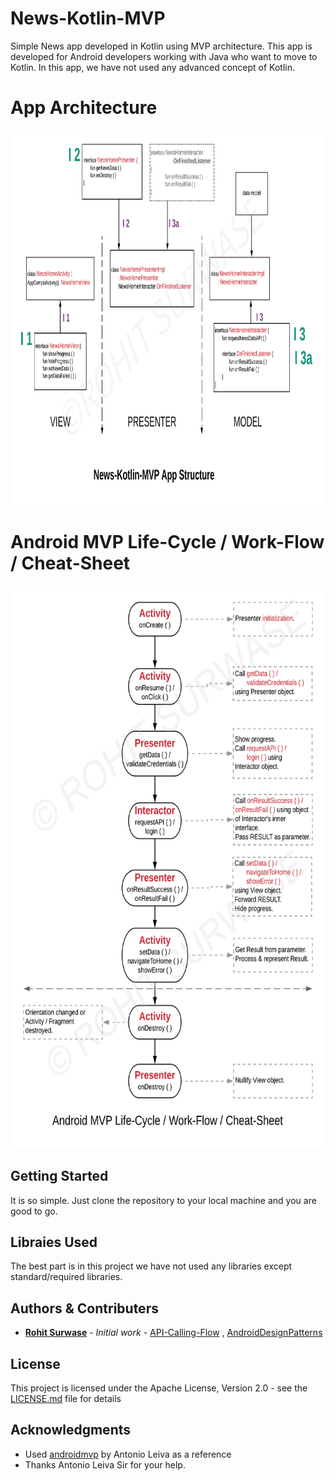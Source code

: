 # News-Kotlin-MVP

Simple News app developed in Kotlin using MVP architecture. This app is developed for Android developers working with Java who want to move to Kotlin. In this app, we have not used any advanced concept of Kotlin.

# App Architecture
<img src="https://github.com/RohitSurwase/News-Kotlin-MVP/raw/master/art/News-Kotlin-MVP_App_Architecture.png" alt="News-Kotlin-MVP App Architecture"   width="900" height="600" title="News-Kotlin-MVP App Architecture" />

# Android MVP Life-Cycle / Work-Flow / Cheat-Sheet
<img src="https://github.com/RohitSurwase/News-Kotlin-MVP/raw/master/art/Android_MVP_Life-Cycle_Work-Flow_Cheat-Sheet.png" alt="Android MVP Life-Cycle / Work-Flow / Cheat-Sheet"   width="650" height="900" title="Android MVP Life-Cycle / Work-Flow / Cheat-Sheet" />

## Getting Started

It is so simple. Just clone the repository to your local machine and you are good to go.

## Libraies Used
The best part is in this project we have not used any libraries except standard/required libraries.

<!---
## Contributing

Please read [CONTRIBUTING.md](url) for details on our code of conduct, and the process for submitting pull requests.
--> 

## Authors & Contributers

* [**Rohit Surwase**](https://github.com/RohitSurwase) - *Initial work* - [API-Calling-Flow](https://github.com/RohitSurwase/API-Calling-Flow) , [AndroidDesignPatterns](https://github.com/RohitSurwase/AndroidDesignPatterns)

<!---
See also the list of [contributors](https://github.com/your/project/contributors) who participated in this project.
-->

## License

This project is licensed under the Apache License, Version 2.0 - see the [LICENSE.md](LICENSE.md) file for details

## Acknowledgments

* Used [androidmvp](https://github.com/antoniolg/androidmvp) by Antonio Leiva as a reference
* Thanks Antonio Leiva Sir for your help.
